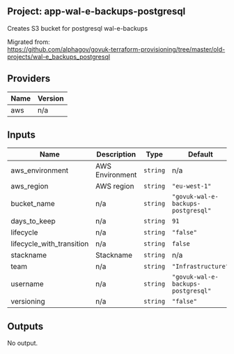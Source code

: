 ## Project: app-wal-e-backups-postgresql

Creates S3 bucket for postgresql wal-e-backups

Migrated from:  
https://github.com/alphagov/govuk-terraform-provisioning/tree/master/old-projects/wal-e_backups_postgresql

## Providers

| Name | Version |
|------|---------|
| aws | n/a |

## Inputs

| Name | Description | Type | Default | Required |
|------|-------------|------|---------|:-----:|
| aws\_environment | AWS Environment | `string` | n/a | yes |
| aws\_region | AWS region | `string` | `"eu-west-1"` | no |
| bucket\_name | n/a | `string` | `"govuk-wal-e-backups-postgresql"` | no |
| days\_to\_keep | n/a | `string` | `91` | no |
| lifecycle | n/a | `string` | `"false"` | no |
| lifecycle\_with\_transition | n/a | `string` | `false` | no |
| stackname | Stackname | `string` | n/a | yes |
| team | n/a | `string` | `"Infrastructure"` | no |
| username | n/a | `string` | `"govuk-wal-e-backups-postgresql"` | no |
| versioning | n/a | `string` | `"false"` | no |

## Outputs

No output.

